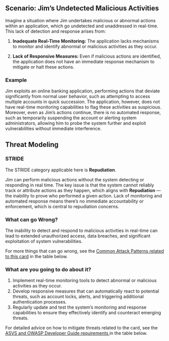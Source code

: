 ## Scenario: Jim’s Undetected Malicious Activities

Imagine a situation where Jim undertakes malicious or abnormal actions within an application, which go undetected and unaddressed in real-time. This lack of detection and response arises from:

1. **Inadequate Real-Time Monitoring:** The application lacks mechanisms to monitor and identify abnormal or malicious activities as they occur.

2. **Lack of Responsive Measures:** Even if malicious actions are identified, the application does not have an immediate response mechanism to mitigate or halt these actions.

### Example

Jim exploits an online banking application, performing actions that deviate significantly from normal user behavior, such as attempting to access multiple accounts in quick succession. The application, however, does not have real-time monitoring capabilities to flag these activities as suspicious. Moreover, even as Jim’s actions continue, there is no automated response, such as temporarily suspending the account or alerting system administrators, allowing him to probe the system further and exploit vulnerabilities without immediate interference.

## Threat Modeling

### STRIDE

The STRIDE category applicable here is **Repudiation**.

Jim can perform malicious actions without the system detecting or responding in real time.
The key issue is that the system cannot reliably track or attribute actions as they happen, which aligns with **Repudiation** — the inability to prove who performed a given action.
Lack of monitoring and automated response means there’s no immediate accountability or enforcement, which is central to repudiation concerns.

### What can go Wrong?

The inability to detect and respond to malicious activities in real-time can lead to extended unauthorized access, data breaches, and significant exploitation of system vulnerabilities.

For more things that can go wrong, see the [Common Attack Patterns related to this card](#mapping 'Common Attack Patterns related to this card [internal]') in the table below.

### What are you going to do about it?

1. Implement real-time monitoring tools to detect abnormal or malicious activities as they occur.
2. Develop responsive measures that can automatically react to potential threats, such as account locks, alerts, and triggering additional authentication processes.
3. Regularly update and test the system’s monitoring and response capabilities to ensure they effectively identify and counteract emerging threats.

For detailed advice on how to mitigate threats related to the card, see the [ASVS and OWASP Developer Guide requirements ](#mapping 'ASVS and OWASP Developer Guide requirements [internal]') in the table below.
